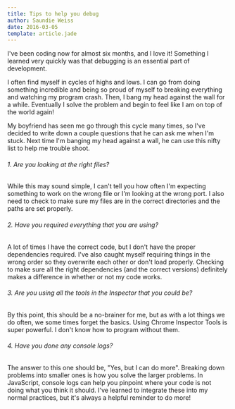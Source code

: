 ```yaml
---
title: Tips to help you debug
author: Saundie Weiss
date: 2016-03-05
template: article.jade
---
```


I've been coding now for almost six months, and I love it! Something I learned very quickly was that debugging is an essential part of development.

<span class="more"></span>

I often find myself in cycles of highs and lows. I can go from doing something incredible and being so proud of myself to breaking everything and watching my program crash. Then, I bang my head against the wall for a while. Eventually I solve the problem and begin to feel like I am on top of the world again!

My boyfriend has seen me go through this cycle many times, so I've decided to write down a couple questions that he can ask me when I'm stuck. Next time I'm banging my head against a wall, he can use this nifty list to help me trouble shoot.

<h6>1. Are you looking at the right files?</h6>

While this may sound simple, I can't tell you how often I'm expecting something to work on the wrong file or I'm looking at the wrong port. I also need to check to make sure my files are in the correct directories and the paths are set properly.

<h6>2. Have you required everything that you are using?</h6>

A lot of times I have the correct code, but I don't have the proper dependencies required. I've also caught myself requiring things in the wrong order so they overwrite each other or don't load properly. Checking to make sure all the right dependencies (and the correct versions) definitely makes a difference in whether or not my code works.

<h6>3. Are you using all the tools in the Inspector that you could be?</h6>

By this point, this should be a no-brainer for me, but as with a lot things we do often, we some times forget the basics. Using Chrome Inspector Tools is super powerful. I don't know how to program without them.

<h6>4. Have you done any console logs?</h6>

The answer to this one should be, "Yes, but I can do more". Breaking down problems into smaller ones is how you solve the larger problems. In JavaScript, console logs can help you pinpoint where your code is not doing what you think it should. I've learned to integrate these into my normal practices, but it's always a helpful reminder to do more!
